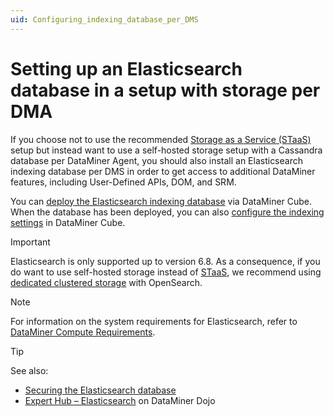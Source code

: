 ```yaml
---
uid: Configuring_indexing_database_per_DMS
---
```


# Setting up an Elasticsearch database in a setup with storage per DMA

If you choose not to use the recommended [Storage as a Service (STaaS)](xref:STaaS) setup but instead want to use a self-hosted storage setup with a Cassandra database per DataMiner Agent, you should also install an Elasticsearch indexing database per DMS in order to get access to additional DataMiner features, including User-Defined APIs, DOM, and SRM.

You can [deploy the Elasticsearch indexing database](xref:Installing_Elasticsearch_via_DataMiner) via DataMiner Cube. When the database has been deployed, you can also [configure the indexing settings](xref:Configuring_DataMiner_Indexing) in DataMiner Cube.

> [!IMPORTANT]
> Elasticsearch is only supported up to version 6.8. As a consequence, if you do want to use self-hosted storage instead of [STaaS](xref:STaaS), we recommend using [dedicated clustered storage](xref:Dedicated_clustered_storage) with OpenSearch.

> [!NOTE]
> For information on the system requirements for Elasticsearch, refer to [DataMiner Compute Requirements](xref:DataMiner_Compute_Requirements).

> [!TIP]
> See also:
>
> - [Securing the Elasticsearch database](xref:Security_Elasticsearch)
> - [Expert Hub – Elasticsearch](https://community.dataminer.services/expert-hub-elastic/) on DataMiner Dojo
